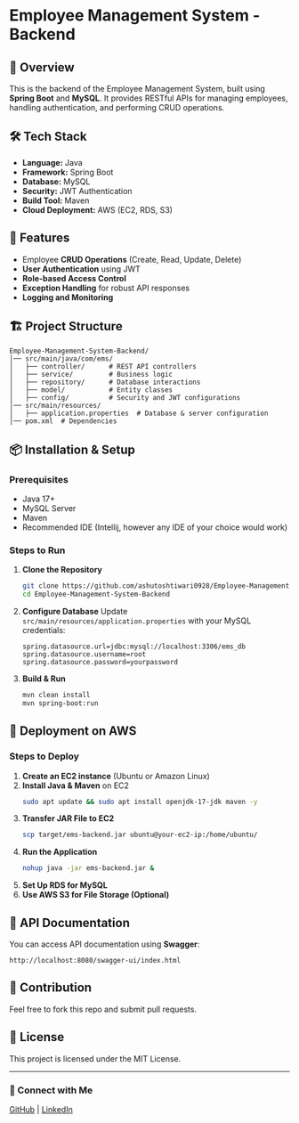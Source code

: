 # Employee Management System - Backend

## 🚀 Overview
This is the backend of the Employee Management System, built using **Spring Boot** and **MySQL**. It provides RESTful APIs for managing employees, handling authentication, and performing CRUD operations.

## 🛠️ Tech Stack
- **Language:** Java
- **Framework:** Spring Boot
- **Database:** MySQL
- **Security:** JWT Authentication
- **Build Tool:** Maven
- **Cloud Deployment:** AWS (EC2, RDS, S3)

## 📌 Features
- Employee **CRUD Operations** (Create, Read, Update, Delete)
- **User Authentication** using JWT
- **Role-based Access Control**
- **Exception Handling** for robust API responses
- **Logging and Monitoring**

## 🏗️ Project Structure
```
Employee-Management-System-Backend/
│── src/main/java/com/ems/
│   ├── controller/      # REST API controllers
│   ├── service/         # Business logic
│   ├── repository/      # Database interactions
│   ├── model/           # Entity classes
│   ├── config/          # Security and JWT configurations
│── src/main/resources/
│   ├── application.properties  # Database & server configuration
│── pom.xml  # Dependencies
```

## 📦 Installation & Setup
### Prerequisites
- Java 17+
- MySQL Server
- Maven
- Recommended IDE (Intellij, however any IDE of your choice would work)

### Steps to Run
1. **Clone the Repository**
   ```sh
   git clone https://github.com/ashutoshtiwari0928/Employee-Management-System-Backend.git
   cd Employee-Management-System-Backend
   ```
2. **Configure Database**
   Update `src/main/resources/application.properties` with your MySQL credentials:
   ```properties
   spring.datasource.url=jdbc:mysql://localhost:3306/ems_db
   spring.datasource.username=root
   spring.datasource.password=yourpassword
   ```
3. **Build & Run**
   ```sh
   mvn clean install
   mvn spring-boot:run
   ```

## 🚀 Deployment on AWS
### Steps to Deploy
1. **Create an EC2 instance** (Ubuntu or Amazon Linux)
2. **Install Java & Maven** on EC2
   ```sh
   sudo apt update && sudo apt install openjdk-17-jdk maven -y
   ```
3. **Transfer JAR File to EC2**
   ```sh
   scp target/ems-backend.jar ubuntu@your-ec2-ip:/home/ubuntu/
   ```
4. **Run the Application**
   ```sh
   nohup java -jar ems-backend.jar &
   ```
5. **Set Up RDS for MySQL**
6. **Use AWS S3 for File Storage (Optional)**

## 📖 API Documentation
You can access API documentation using **Swagger**:
```
http://localhost:8080/swagger-ui/index.html
```

## 🤝 Contribution
Feel free to fork this repo and submit pull requests.

## 📜 License
This project is licensed under the MIT License.

---
### 🔗 Connect with Me
[GitHub](https://github.com/ashutoshtiwari0928) | [LinkedIn](#)
